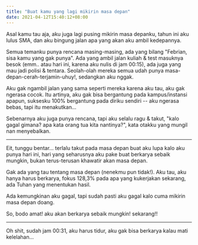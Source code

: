 ```yaml
---
title: "Buat kamu yang lagi mikirin masa depan"
date: 2021-04-12T15:40:12+08:00
---
```


Asal kamu tau aja, aku juga lagi pusing mikirin masa depanku, tahun ini aku lulus SMA, dan aku bingung jalan apa yang akan aku ambil kedepannya.

Semua temanku punya rencana masing-masing, ada yang bilang "Febrian, sisa kamu yang gak punya". Ada yang ambil jalan kuliah & test masuknya besok (emm.. atau hari ini, karena aku nulis di jam 00:15), ada juga yang mau jadi polisi & tentara. Seolah-olah mereka semua udah punya masa-depan-cerah-terjamin-uhuy!, sedangkan aku nggak.

Aku gak ngambil jalan yang sama seperti mereka karena aku tau, aku gak ngerasa cocok. Itu artinya, aku gak bisa bergantung pada kampus/instansi apapun, suksesku 100% bergantung pada diriku sendiri -- aku ngerasa bebas, tapi itu menakutkan...

Sebenarnya aku juga punya rencana, tapi aku selalu ragu & takut, "kalo gagal gimana? apa kata orang tua kita nantinya?", kata otakku yang mungil nan menyebalkan.

---

Eit, tunggu bentar... terlalu takut pada masa depan buat aku lupa kalo aku punya hari ini, hari yang seharusnya aku pake buat berkarya sebaik mungkin, bukan terus-terusan khawatir akan masa depan.

Gak ada yang tau tentang masa depan (nenekmu pun tidak!). Aku tau, aku hanya harus berkarya, fokus 128,3% pada apa yang kukerjakan sekarang, ada Tuhan yang menentukan hasil.

Ada kemungkinan aku gagal, tapi sudah pasti aku gagal kalo cuma mikirin masa depan doang.

So, bodo amat! aku akan berkarya sebaik mungkin! sekarang!!

---

Oh shit, sudah jam 00:31, aku harus tidur, aku gak bisa berkarya kalau mati kelelahan...
